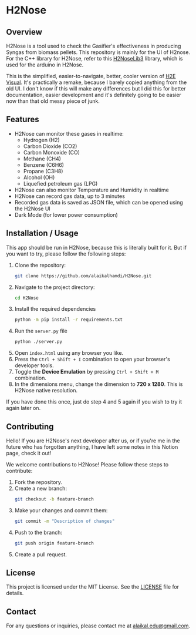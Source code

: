 # H2Nose

## Overview
H2Nose is a tool used to check the Gasifier's effectiveness in producing Syngas from biomass pellets. This repository is mainly for the UI of H2nose. For the C++ library for H2Nose, refer to this [H2NoseLib3](https://github.com/ivanaprianto/H2NoseLib3) library, which is used for the arduino in H2Nose.

This is the simplified, easier-to-navigate, better, cooler version of [H2E Visual](https://github.com/alaikalhamdi/H2E_Visual). It's practically a remake, because I barely copied anything from the old UI. I don't know if this will make any differences but I did this for better documentation, easier development and it's definitely going to be easier now than that old messy piece of junk.

## Features
- H2Nose can monitor these gases in realtime:
    - Hydrogen (H2)
    - Carbon Dioxide (CO2)
    - Carbon Monoxide (CO)
    - Methane (CH4)
    - Benzene (C6H6)
    - Propane (C3H8)
    - Alcohol (OH)
    - Liquefied petroleum gas (LPG)
- H2Nose can also monitor Temperature and Humidity in realtime
- H2Nose can record gas data, up to 3 minutes
- Recorded gas data is saved as JSON file, which can be opened using the H2Nose UI
- Dark Mode (for lower power consumption)

## Installation / Usage
This app should be run in H2Nose, because this is literally built for it. But if you want to try, please follow the following steps:
1. Clone the repository:
    ```sh
    git clone https://github.com/alaikalhamdi/H2Nose.git
    ```
2. Navigate to the project directory:
    ```sh
    cd H2Nose
    ```
3. Install the required dependencies 
    ```sh
    python -m pip install -r requirements.txt
    ```
4. Run the `server.py` file
    ```sh
    python ./server.py
    ```
5. Open `index.html` using any browser you like. 
6. Press the `Ctrl + Shift + I` combination to open your browser's developer tools. 
7. Toggle the **Device Emulation** by pressing `Ctrl + Shift + M` combination. 
8. In the dimensions menu, change the dimension to **720 x 1280**. This is H2Nose native resolution.

If you have done this once, just do step 4 and 5 again if you wish to try it again later on.

## Contributing
Hello! If you are H2Nose's next developer after us, or if you're me in the future who has forgotten anything, I have left some notes in this Notion page, check it out!

We welcome contributions to H2Nose! Please follow these steps to contribute:

1. Fork the repository.
2. Create a new branch:
    ```sh
    git checkout -b feature-branch
    ```
3. Make your changes and commit them:
    ```sh
    git commit -m "Description of changes"
    ```
4. Push to the branch:
    ```sh
    git push origin feature-branch
    ```
5. Create a pull request.

## License
This project is licensed under the MIT License. See the [LICENSE](LICENSE) file for details.

## Contact
For any questions or inquiries, please contact me at alaikal.edu@gmail.com.
